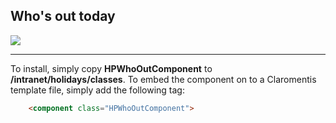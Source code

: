 Who's out today
------------------------
[![](https://raw.github.com/Claromentis/cla-cmp-whos-out/master/Screenshot.png)](https://raw.github.com/Claromentis/cla-cmp-whos-out/master/Screenshot.png)

-------------------------
To install, simply copy <b>HPWhoOutComponent</b> to <b>/intranet/holidays/classes</b>. To embed the component on to a Claromentis template file, simply add the following tag:

```html
	<component class="HPWhoOutComponent">
```